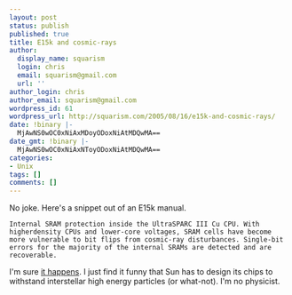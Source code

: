 ```yaml
---
layout: post
status: publish
published: true
title: E15k and cosmic-rays
author:
  display_name: squarism
  login: chris
  email: squarism@gmail.com
  url: ''
author_login: chris
author_email: squarism@gmail.com
wordpress_id: 61
wordpress_url: http://squarism.com/2005/08/16/e15k-and-cosmic-rays/
date: !binary |-
  MjAwNS0wOC0xNiAxMDoyODoxNiAtMDQwMA==
date_gmt: !binary |-
  MjAwNS0wOC0xNiAxNToyODoxNiAtMDQwMA==
categories:
- Unix
tags: []
comments: []
---
```

No joke.  Here's a snippet out of an E15k manual.

`
Internal SRAM protection inside the UltraSPARC III Cu CPU. With higherdensity CPUs and lower-core voltages, SRAM cells have become more vulnerable to bit flips from cosmic-ray disturbances. Single-bit errors for the majority of the internal SRAMs are detected and are recoverable.
`

I'm sure [it happens](http://www.everything2.com/index.pl?node=cosmic%20rays).  I just find it funny that Sun has to design its chips to withstand interstellar high energy particles (or what-not).  I'm no physicist.